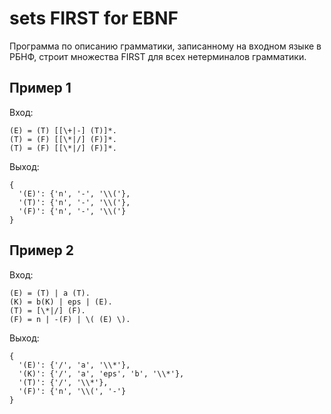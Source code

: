# sets FIRST for EBNF
Программа по описанию грамматики, записанному на входном языке в РБНФ, строит множества FIRST для всех нетерминалов грамматики.


## Пример 1
Вход:  

    (E) = (T) [[\+|-] (T)]*.
    (T) = (F) [[\*|/] (F)]*. 
    (T) = (F) [[\*|/] (F)]*. 

Выход:

    {
      '(E)': {'n', '-', '\\('}, 
      '(T)': {'n', '-', '\\('}, 
      '(F)': {'n', '-', '\\('}
    }


## Пример 2
Вход:

    (E) = (T) | a (T).
    (K) = b(K) | eps | (E).
    (T) = [\*|/] (F).
    (F) = n | -(F) | \( (E) \).

Выход:

    {
      '(E)': {'/', 'a', '\\*'}, 
      '(K)': {'/', 'a', 'eps', 'b', '\\*'}, 
      '(T)': {'/', '\\*'}, 
      '(F)': {'n', '\\(', '-'}
    }
